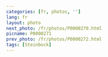 ```yaml
---
categories: [fr, photos, '']
lang: fr
layout: photo
next_photo: /fr/photos/P0000270.html
picname: P0000271
prev_photo: /fr/photos/P0000272.html
tags: [Steinbock]
---
```

